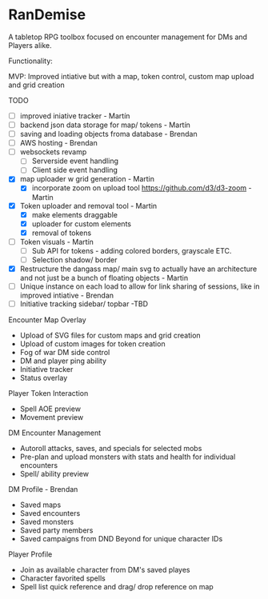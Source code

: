 # RanDemise
A tabletop RPG toolbox focused on encounter management for DMs and Players alike.

Functionality:

MVP: Improved intiative but with a map, token control, custom map upload and grid creation

TODO
- [ ] improved iniative tracker - Martín
- [ ] backend json data storage for map/ tokens - Martín
- [ ] saving and loading objects froma  database - Brendan
- [ ] AWS hosting - Brendan
- [ ] websockets revamp
    - [ ] Serverside event handling
    - [ ] Client side event handling
- [x] map uploader w grid generation - Martin
    - [x] incorporate zoom on upload tool https://github.com/d3/d3-zoom - Martin
- [x] Token uploader and removal tool - Martin
    - [x] make elements draggable
    - [x] uploader for custom elements
    - [x] removal of tokens
- [ ] Token visuals - Martín
    - [ ] Sub API for tokens - adding colored borders, grayscale ETC.
    - [ ] Selection shadow/ border
- [x] Restructure the dangass map/ main svg to actually have an architecture and not just be a bunch of floating objects - Martin
- [ ] Unique instance on each load to allow for link sharing of sessions, like in improved intiative - Brendan
- [ ] Initiative tracking sidebar/ topbar -TBD

Encounter Map Overlay
- Upload of SVG files for custom maps and grid creation
- Upload of custom images for token creation
- Fog of war DM side control
- DM and player ping ability
- Initiative tracker
-  Status overlay

Player Token Interaction
- Spell AOE preview
- Movement preview

DM Encounter Management
- Autoroll attacks, saves, and specials for selected mobs
-  Pre-plan and upload monsters with stats and health for individual encounters
-  Spell/ ability preview

DM Profile - Brendan
-  Saved maps
-  Saved encounters
- Saved monsters
-  Saved party members
- Saved campaigns from DND Beyond for unique character IDs

Player Profile
- Join as available character from DM's saved playes
- Character favorited spells
- Spell list quick reference and drag/ drop reference on map
